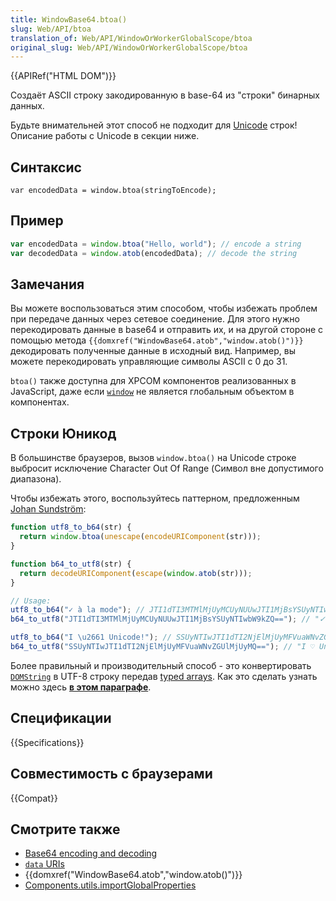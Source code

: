 ```yaml
---
title: WindowBase64.btoa()
slug: Web/API/btoa
translation_of: Web/API/WindowOrWorkerGlobalScope/btoa
original_slug: Web/API/WindowOrWorkerGlobalScope/btoa
---
```


{{APIRef("HTML DOM")}}

Создаёт ASCII строку закодированную в base-64 из "строки" бинарных данных.

Будьте внимательней этот способ не подходит для [Unicode](http://www.unicode.org/standard/WhatIsUnicode.html) строк! Описание работы с Unicode в секции ниже.

## Синтаксис

```
var encodedData = window.btoa(stringToEncode);
```

## Пример

```js
var encodedData = window.btoa("Hello, world"); // encode a string
var decodedData = window.atob(encodedData); // decode the string
```

## Замечания

Вы можете воспользоваться этим способом, чтобы избежать проблем при передаче данных через сетевое соединение. Для этого нужно перекодировать данные в base64 и отправить их, и на другой стороне с помощью метода `{{domxref("WindowBase64.atob","window.atob()")}}` декодировать полученные данные в исходный вид. Например, вы можете перекодировать управляющие символы ASCII с 0 до 31.

`btoa()` также доступна для XPCOM компонентов реализованных в JavaScript, даже если [`window`](/ru/docs/DOM/window) не является глобальным объектом в компонентах.

## Строки Юникод

В большинстве браузеров, вызов `window.btoa()` на Unicode строке выбросит исключение Character Out Of Range (Символ вне допустимого диапазона).

Чтобы избежать этого, воспользуйтесь паттерном, предложенным [Johan Sundström](http://ecmanaut.blogspot.com/2006/07/encoding-decoding-utf8-in-javascript.html):

```js
function utf8_to_b64(str) {
  return window.btoa(unescape(encodeURIComponent(str)));
}

function b64_to_utf8(str) {
  return decodeURIComponent(escape(window.atob(str)));
}

// Usage:
utf8_to_b64("✓ à la mode"); // JTI1dTI3MTMlMjUyMCUyNUUwJTI1MjBsYSUyNTIwbW9kZQ==
b64_to_utf8("JTI1dTI3MTMlMjUyMCUyNUUwJTI1MjBsYSUyNTIwbW9kZQ=="); // "✓ à la mode"

utf8_to_b64("I \u2661 Unicode!"); // SSUyNTIwJTI1dTI2NjElMjUyMFVuaWNvZGUlMjUyMQ==
b64_to_utf8("SSUyNTIwJTI1dTI2NjElMjUyMFVuaWNvZGUlMjUyMQ=="); // "I ♡ Unicode!"
```

Более правильный и производительный способ - это конвертировать [`DOMString`](/ru/docs/Web/API/DOMString) в UTF-8 строку передав [typed arrays](/ru/docs/Web/JavaScript/Typed_arrays). Как это сделать узнать можно здесь **[в этом параграфе](</ru/docs/Web/JavaScript/Base64_encoding_and_decoding#Solution_.232_.E2.80.93_rewriting_atob()_and_btoa()_using_TypedArrays_and_UTF-8>)**.

## Спецификации

{{Specifications}}

## Совместимость с браузерами

{{Compat}}

## Смотрите также

- [Base64 encoding and decoding](/ru/docs/Web/API/WindowBase64/Base64_encoding_and_decoding)
- [`data` URIs](/ru/docs/data_URIs)
- {{domxref("WindowBase64.atob","window.atob()")}}
- [Components.utils.importGlobalProperties](/ru/docs/Components.utils.importGlobalProperties)
